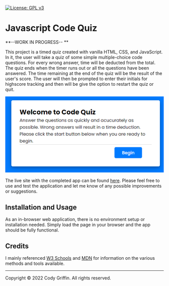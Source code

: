 [![License: GPL v3](https://img.shields.io/badge/License-GPLv3-blue.svg)](https://www.gnu.org/licenses/gpl-3.0)

# Javascript Code Quiz

**--WORK IN PROGRESS-- **

This project is a timed quiz created with vanilla HTML, CSS, and JavaScript. In it, the user will take a quiz of some simple multiple-choice code questions. For every wrong answer, time will be deducted from the total. The quiz ends when the timer runs out or all the questions have been answered. The time remaining at the end of the quiz will be the result of the user's score. The user will then be prompted to enter their initials for highscore tracking and then will be give the option to restart the quiz or quit.

![instructions presented at start of quiz](https://github.com/cynogriffin/javascript-code-quiz/blob/main/assets/images/screenshot.png)

The live site with the completed app can be found [here](https://cynogriffin.github.io/decent-password-generator/). Please feel free to use and test the application and let me know of any possible improvements or suggestions.

## Installation and Usage

As an in-browser web application, there is no environment setup or installation needed. Simply load the page in your browser and the app should be fully functional.

## Credits

I mainly referenced [W3 Schools](https://www.w3schools.com/js/js_intro.asp) and [MDN](https://developer.mozilla.org/en-US/docs/Web/JavaScript) for information on the various methods and tools available. 

---
Copyright &copy; 2022 Cody Griffin. All rights reserved.